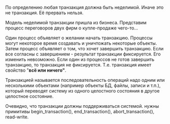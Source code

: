 По определению любая транзакция должна быть неделимой. Иначе это не транзакция. Её прервать нельзя.

Модель неделимой транзакции пришла из бизнеса. Представим процесс переговоров двух фирм о купле-продаже чего-то...

Один процесс объявляет о желании начать транзакцию. Процессы могут некоторое время создавать и уничтожать некоторые объекты. Затем процесс объявляет о том, что хочет завершить транзакцию. Если все согласны с завершением - результат транзакции фиксируется. Его изменить невозможно. Если один из процессов не готов завершить транзакцию, то транзакция не фиксируется. Т.е. транзакция имеет свойство "**всё или ничего"**.

Транзакцией называется последовательность операций надо одним или несколькими объектами (например объекты БД, файлы, записи и т.п.), который переводят систему из одного целостного состояния в другое целостное состояние.

Очевидно, что транзакции должны поддерживаться системой. нужны примитивы begin_transaction(), end_transaction(), abort_transaction(), read-write.